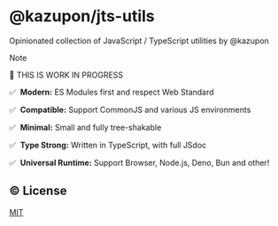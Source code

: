 # @kazupon/jts-utils

Opinionated collection of JavaScript / TypeScript utilities by @kazupon

> [!NOTE]
> 🚧 THIS IS WORK IN PROGRESS

✅️ &nbsp;**Modern:** ES Modules first and respect Web Standard

✅️ &nbsp;**Compatible:** Support CommonJS and various JS environments

✅️️ &nbsp;**Minimal:** Small and fully tree-shakable

✅️️ &nbsp;**Type Strong:** Written in TypeScript, with full JSdoc

✅️️ &nbsp;**Universal Runtime:** Support Browser, Node.js, Deno, Bun and other!

## ©️ License

[MIT](http://opensource.org/licenses/MIT)
